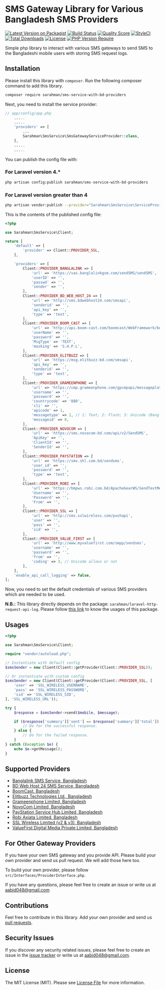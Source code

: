 # SMS Gateway Library for Various Bangladesh SMS Providers

[![Latest Version on Packagist](https://img.shields.io/packagist/v/sarahman/sms-service-with-bd-providers.svg?style=flat-square)](https://packagist.org/packages/sarahman/sms-service-with-bd-providers)
[![Build Status](https://img.shields.io/travis/sarahman/sms-service-with-bd-providers/master.svg?style=flat-square)](https://travis-ci.org/sarahman/sms-service-with-bd-providers)
[![Quality Score](https://img.shields.io/scrutinizer/g/sarahman/sms-service-with-bd-providers.svg?style=flat-square)](https://scrutinizer-ci.com/g/sarahman/sms-service-with-bd-providers)
[![StyleCI](https://styleci.io/repos/686400823/shield)](https://styleci.io/repos/686400823)
[![Total Downloads](https://img.shields.io/packagist/dt/sarahman/sms-service-with-bd-providers.svg?style=flat-square)](https://packagist.org/packages/sarahman/sms-service-with-bd-providers)
[![License](http://poser.pugx.org/sarahman/sms-service-with-bd-providers/license)](https://packagist.org/packages/sarahman/sms-service-with-bd-providers)
[![PHP Version Require](http://poser.pugx.org/sarahman/sms-service-with-bd-providers/require/php)](https://packagist.org/packages/sarahman/sms-service-with-bd-providers)

Simple php library to interact with various SMS gateways to send SMS to the Bangladeshi mobile users with storing SMS request logs.

## Installation

Please install this library with `composer`. Run the following composer command to add this library.

```bash
composer require sarahman/sms-service-with-bd-providers
```

Next, you need to install the service provider:

```php
// app/config/app.php
    .....
    .....
    'providers' => [
        ...
        Sarahman\SmsService\SmsGatewayServiceProvider::class,
    ],
    .....
    .....
```

You can publish the config file with:
### For Laravel version 4.*
```bash
php artisan config:publish sarahman/sms-service-with-bd-providers
```

### For Laravel version greater than 4
```bash
php artisan vendor:publish --provider="Sarahman\SmsService\ServiceProviderForLaravelRecent"
```

This is the contents of the published config file:

```php
<?php

use Sarahman\SmsService\Client;

return [
    'default' => [
        'provider' => Client::PROVIDER_SSL,
    ],

    'providers' => [
        Client::PROVIDER_BANGLALINK => [
            'url' => 'https://vas.banglalinkgsm.com/sendSMS/sendSMS',
            'userID' => '',
            'passwd' => '',
            'sender' => '',
        ],
        Client::PROVIDER_BD_WEB_HOST_24 => [
            'url' => 'http://sms.bdwebhost24.com/smsapi',
            'senderid' => '',
            'api_key' => '',
            'type' => 'text',
        ],
        Client::PROVIDER_BOOM_CAST => [
            'url' => 'http://api.boom-cast.com/boomcast/WebFramework/boomCastWebService/externalApiSendTextMessage.php',
            'userName' => '',
            'password' => '',
            'MsgType' => 'TEXT',
            'masking' => 'S.H.P.L',
        ],
        Client::PROVIDER_ELITBUZZ => [
            'url' => 'https://msg.elitbuzz-bd.com/smsapi',
            'api_key' => '',
            'senderid' => '',
            'type' => 'text',
        ],
        Client::PROVIDER_GRAMEENPHONE => [
            'url' => 'https://cmp.grameenphone.com/gpcmpapi/messageplatform/controller.home',
            'username' => '',
            'password' => '',
            'countrycode' => '880',
            'cli' => '',
            'apicode' => 1,
            'messagetype' => 1, // 1: Text; 2: Flash; 3: Unicode (Bangla)
            'messageid' => 0,
        ],
        Client::PROVIDER_NOVOCOM => [
            'url' => 'https://sms.novocom-bd.com/api/v2/SendSMS',
            'ApiKey' => '',
            'ClientId' => '',
            'SenderId' => '',
        ],
        Client::PROVIDER_PAYSTATION => [
            'url' => 'https://sms.shl.com.bd/sendsms',
            'user_id' => '',
            'password' => '',
            'type' => 'text',
        ],
        Client::PROVIDER_ROBI => [
            'url' => 'https://bmpws.robi.com.bd/ApacheGearWS/SendTextMessage',
            'Username' => '',
            'Password' => '',
            'From' => '',
        ],
        Client::PROVIDER_SSL => [
            'url' => 'http://sms.sslwireless.com/pushapi',
            'user' => '',
            'pass' => '',
            'sid' => '',
        ],
        Client::PROVIDER_VALUE_FIRST => [
            'url' => 'http://www.myvaluefirst.com/smpp/sendsms',
            'username' => '',
            'password' => '',
            'from' => '',
            'coding' => 3, // Unicode allows or not
        ],
    ],
    'enable_api_call_logging' => false,
];
```

Now, you need to set the default credentials of various SMS providers which are needed to be used.

**N.B.:** This library directly depends on the package: `sarahman/laravel-http-request-api-log`. Please follow [this link](https://github.com/sarahman/laravel-http-request-api-log/blob/master/README.md) to know the usages of this package.

## Usages

```php
<?php

use Sarahman\SmsService\Client;

require "vendor/autoload.php";

// Instantiate with default config
$smsSender = new Client(Client::getProvider(Client::PROVIDER_SSL));

// Or instantiate with custom config
$smsSender = new Client(Client::getProvider(Client::PROVIDER_SSL, [
    'user' => 'SSL_WIRELESS_USERNAME',
    'pass' => 'SSL_WIRELESS_PASSWORD',
    'sid' => 'SSL_WIRELESS_SID',
], 'SSL_WIRELESS_URL'));

try {
    $response = $smsSender->send($mobile, $message);

    if ($response['summary']['sent'] == $response['summary']['total']) {
        // Do for the successful response.
    } else {
        // Do for the failed response.
    }
} catch (Exception $e) {
    echo $e->getMessage();
}
```

## Supported Providers

- [Banglalink SMS Service, Bangladesh](https://www.banglalinkgsm.com)
- [BD Web Host 24 SMS Service, Bangladesh](https://www.bdwebhost24.com)
- [BoomCast, Bangladesh](https://www.boomcast.io)
- [Elitbuzz Technologies Ltd., Bangladesh](https://elitbuzz-bd.com)
- [Grameenphone Limited, Bangladesh](https://www.grameenphone.com/business/enterprise-solutions/messaging)
- [NovoCom Limited, Bangladesh](https://www.novocom-bd.com)
- [PayStation Service Hub Limited, Bangladesh](https://merchant.paystation.com.bd)
- [Robi Axiata Limited, Bangladesh](https://www.robi.com.bd/en/business/mobile-services/corporate-solutions)
- [SSL Wireless Limited (v2 & v3), Bangladesh](https://www.sslwireless.com)
- [ValueFirst Digital Media Private Limited, Bangladesh](https://www.vfirst.com)

## For Other Gateway Providers

If you have your own SMS gateway and you provide API. Please build your own provider and send us pull request. We will add those here too.

To build your own provider, please follow `src/Interfaces/ProviderInterface.php`.

If you have any questions, please feel free to create an issue or write us at [aabid048@gmail.com](mailto:aabid048@gmail.com)

## Contributions

Feel free to contribute in this library. Add your own provider and send us [pull requests](https://github.com/sarahman/sms-service-with-bd-providers/pulls).

## Security Issues

If you discover any security related issues, please feel free to create an issue in the [issue tracker](https://github.com/sarahman/sms-service-with-bd-providers/issues) or write us at [aabid048@gmail.com](mailto:aabid048@gmail.com).

## License

The MIT License (MIT). Please see [License File](LICENSE) for more information.
